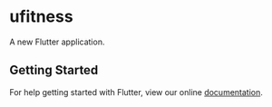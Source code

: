 # ufitness

A new Flutter application.

## Getting Started

For help getting started with Flutter, view our online
[documentation](https://flutter.io/).
